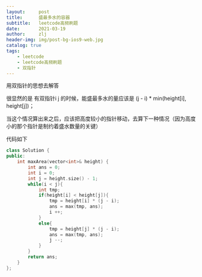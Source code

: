 ```yaml
---
layout:     post
title:      盛最多水的容器
subtitle:   leetcode高频刷题
date:       2021-03-19
author:     zlj
header-img: img/post-bg-ios9-web.jpg
catalog: true
tags:
    - leetcode
    - leetcode高频刷题
	- 双指针
---
```




用双指针的思想去解答

很显然的是 有双指针i j 的时候，能盛最多水的量应该是 (j - i) * min(height[i], height[j])；

当这个情况算出来之后，应该把高度较小的指针移动，去算下一种情况（因为高度小的那个指针是制约着盛水数量的关键）

代码如下

```c++
class Solution {
public:
    int maxArea(vector<int>& height) {
        int ans = 0;
        int i = 0;
        int j = height.size() - 1;
        while(i < j){
            int tmp;
            if(height[i] < height[j]){
                tmp = height[i] * (j - i);
                ans = max(tmp, ans);
                i ++;
            }
            else{
                tmp = height[j] * (j - i);
                ans = max(tmp, ans);
                j --;
            }
        }
        return ans;
    }
};
```

